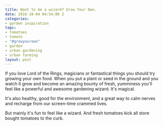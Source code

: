 ```yaml
---
title: Want to be a wizard? Grow Your Own.
date: 2016-10-04 04:54:00 Z
categories:
- garden inspiration
tags:
- tomatoes
- tomato
- "#growyourown"
- garden
- urban gardening
- urban farming
layout: post
---
```


If you love Lord of the Rings, magicians or fantastical things you should try growing your own food. When you put a plant or seed in the ground and you watch it grow and become an amazing bounty of fresh, yumminess you'll feel like a powerful and awesome gardening wizard. It's magical. 

It's also healthy, good for the environment, and a great way to calm nerves and recharge from our screen-time crammed lives. 

But mainly it's fun to feel like a wizard. And fresh tomatoes kick all store bought tomatoes to the curb. 